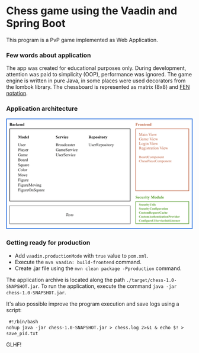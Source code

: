 # Chess game using the Vaadin and Spring Boot

This program is a PvP game implemented as Web Application.

### Few words about application
The app was created for educational purposes only. During development, attention was paid to simplicity (OOP), performance was ignored. The game engine is written in pure Java, in some places were used decorators from the lombok library. The chessboard is represented as matrix (8x8) and [FEN notation](https://en.wikipedia.org/wiki/Forsyth%E2%80%93Edwards_Notation).

### Application architecture
![Application architecture](/architecture.png)

### Getting ready for production
- Add `vaadin.productionMode` with `true` value to `pom.xml`.
- Execute the `mvn vaadin: build-frontend` command.
- Create .jar file using the `mvn clean package -Pproduction` command.

The application archive is located along the path `./target/chess-1.0-SNAPSHOT.jar`.
To run the application, execute the command `java -jar chess-1.0-SNAPSHOT.jar`.

It's also possible improve the program execution and save logs using a script:
```
 #!/bin/bash
nohup java -jar chess-1.0-SNAPSHOT.jar > chess.log 2>&1 & echo $! > save_pid.txt
```

GLHF!
